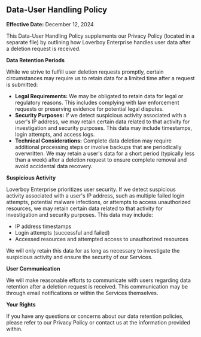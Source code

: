 ## Data-User Handling Policy

**Effective Date:** December 12, 2024

This Data-User Handling Policy supplements our Privacy Policy (located in a separate file) by outlining how Loverboy Enterprise handles user data after a deletion request is received.

**Data Retention Periods**

While we strive to fulfill user deletion requests promptly, certain circumstances may require us to retain data for a limited time after a request is submitted:

* **Legal Requirements:** We may be obligated to retain data for legal or regulatory reasons. This includes complying with law enforcement requests or preserving evidence for potential legal disputes.
* **Security Purposes:** If we detect suspicious activity associated with a user's IP address, we may retain certain data related to that activity for investigation and security purposes. This data may include timestamps, login attempts, and access logs.
* **Technical Considerations:** Complete data deletion may require additional processing steps or involve backups that are periodically overwritten.  We may retain a user's data for a short period (typically less than a week) after a deletion request to ensure complete removal and avoid accidental data recovery.

**Suspicious Activity**

Loverboy Enterprise prioritizes user security. If we detect suspicious activity associated with a user's IP address, such as multiple failed login attempts, potential malware infections, or attempts to access unauthorized resources, we may retain certain data related to that activity for investigation and security purposes. This data may include:

* IP address timestamps
* Login attempts (successful and failed)
* Accessed resources and attempted access to unauthorized resources

We will only retain this data for as long as necessary to investigate the suspicious activity and ensure the security of our Services.

**User Communication**

We will make reasonable efforts to communicate with users regarding data retention after a deletion request is received. This communication may be through email notifications or within the Services themselves.

**Your Rights**

If you have any questions or concerns about our data retention policies, please refer to our Privacy Policy or contact us at the information provided within.
